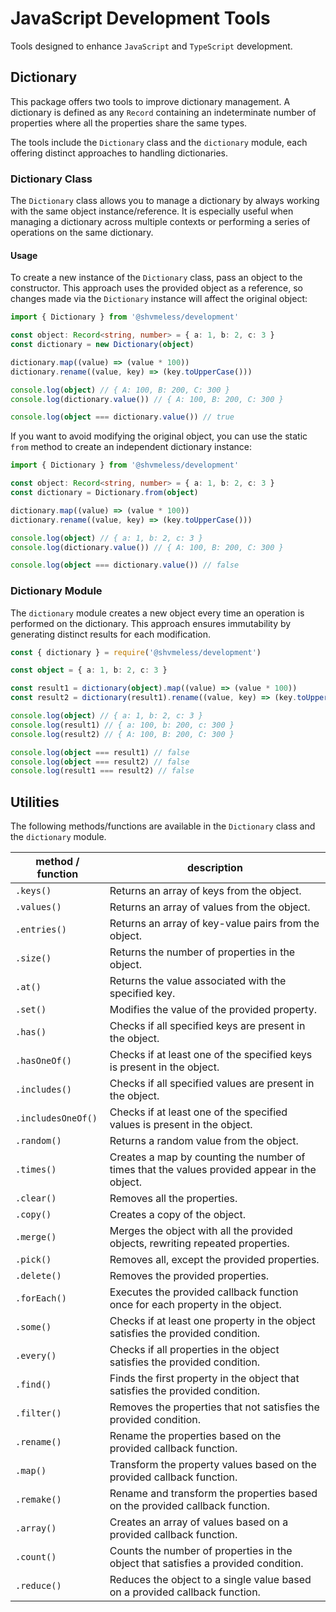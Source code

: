# JavaScript Development Tools

Tools designed to enhance `JavaScript` and `TypeScript` development.

## Dictionary

This package offers two tools to improve dictionary management. A dictionary is defined as any `Record` containing an indeterminate number of properties where all the properties share the same types.

The tools include the `Dictionary` class and the `dictionary` module, each offering distinct approaches to handling dictionaries.

### Dictionary Class

The `Dictionary` class allows you to manage a dictionary by always working with the same object instance/reference. It is especially useful when managing a dictionary across multiple contexts or performing a series of operations on the same dictionary.

#### Usage

To create a new instance of the `Dictionary` class, pass an object to the constructor. This approach uses the provided object as a reference, so changes made via the `Dictionary` instance will affect the original object:

```typescript
import { Dictionary } from '@shvmeless/development'

const object: Record<string, number> = { a: 1, b: 2, c: 3 }
const dictionary = new Dictionary(object)

dictionary.map((value) => (value * 100))
dictionary.rename((value, key) => (key.toUpperCase()))

console.log(object) // { A: 100, B: 200, C: 300 }
console.log(dictionary.value()) // { A: 100, B: 200, C: 300 }

console.log(object === dictionary.value()) // true
```

If you want to avoid modifying the original object, you can use the static `from` method to create an independent dictionary instance:

```typescript
import { Dictionary } from '@shvmeless/development'

const object: Record<string, number> = { a: 1, b: 2, c: 3 }
const dictionary = Dictionary.from(object)

dictionary.map((value) => (value * 100))
dictionary.rename((value, key) => (key.toUpperCase()))

console.log(object) // { a: 1, b: 2, c: 3 }
console.log(dictionary.value()) // { A: 100, B: 200, C: 300 }

console.log(object === dictionary.value()) // false
```

### Dictionary Module

The `dictionary` module creates a new object every time an operation is performed on the dictionary. This approach ensures immutability by generating distinct results for each modification.

```typescript
const { dictionary } = require('@shvmeless/development')

const object = { a: 1, b: 2, c: 3 }

const result1 = dictionary(object).map((value) => (value * 100))
const result2 = dictionary(result1).rename((value, key) => (key.toUpperCase()))

console.log(object) // { a: 1, b: 2, c: 3 }
console.log(result1) // { a: 100, b: 200, c: 300 }
console.log(result2) // { A: 100, B: 200, C: 300 }

console.log(object === result1) // false
console.log(object === result2) // false
console.log(result1 === result2) // false
```

## Utilities

The following methods/functions are available in the `Dictionary` class and the `dictionary` module.

| method / function  | description                                                                                  |
|--------------------|----------------------------------------------------------------------------------------------|
| `.keys()`          | Returns an array of keys from the object.                                                    |
| `.values()`        | Returns an array of values from the object.                                                  |
| `.entries()`       | Returns an array of key-value pairs from the object.                                         |
| `.size()`          | Returns the number of properties in the object.                                              |
| `.at()`            | Returns the value associated with the specified key.                                         |
| `.set()`           | Modifies the value of the provided property.                                                 |
| `.has()`           | Checks if all specified keys are present in the object.                                      |
| `.hasOneOf()`      | Checks if at least one of the specified keys is present in the object.                       |
| `.includes()`      | Checks if all specified values are present in the object.                                    |
| `.includesOneOf()` | Checks if at least one of the specified values is present in the object.                     |
| `.random()`        | Returns a random value from the object.                                                      |
| `.times()`         | Creates a map by counting the number of times that the values provided appear in the object. |
| `.clear()`         | Removes all the properties.                                                                  |
| `.copy()`          | Creates a copy of the object.                                                                |
| `.merge()`         | Merges the object with all the provided objects, rewriting repeated properties.              |
| `.pick()`          | Removes all, except the provided properties.                                                 |
| `.delete()`        | Removes the provided properties.                                                             |
| `.forEach()`       | Executes the provided callback function once for each property in the object.                |
| `.some()`          | Checks if at least one property in the object satisfies the provided condition.              |
| `.every()`         | Checks if all properties in the object satisfies the provided condition.                     |
| `.find()`          | Finds the first property in the object that satisfies the provided condition.                |
| `.filter()`        | Removes the properties that not satisfies the provided condition.                            |
| `.rename()`        | Rename the properties based on the provided callback function.                               |
| `.map()`           | Transform the property values based on the provided callback function.                       |
| `.remake()`        | Rename and transform the properties based on the provided callback function.                 |
| `.array()`         | Creates an array of values based on a provided callback function.                            |
| `.count()`         | Counts the number of properties in the object that satisfies a provided condition.           |
| `.reduce()`        | Reduces the object to a single value based on a provided callback function.                  |
